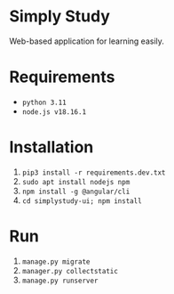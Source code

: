 # Simply Study

Web-based application for learning easily.

# Requirements

- `python 3.11`
- `node.js v18.16.1`

# Installation

1. `pip3 install -r requirements.dev.txt`
2. `sudo apt install nodejs npm`
3. `npm install -g @angular/cli`
4. `cd simplystudy-ui; npm install`

# Run

1. `manage.py migrate`
2. `manager.py collectstatic`
3. `manage.py runserver`